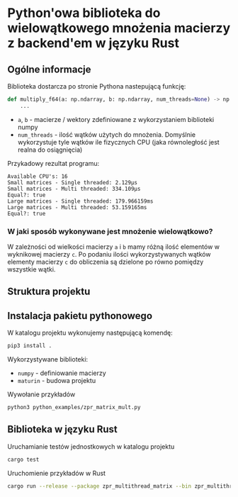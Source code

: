 # Python'owa biblioteka do wielowątkowego mnożenia macierzy z backend'em w języku Rust

## Ogólne informacje
Biblioteka dostarcza po stronie Pythona nastepującą funkcję:
```python
def multiply_f64(a: np.ndarray, b: np.ndarray, num_threads=None) -> np.ndarray:
    ...
```
- `a`, `b` - macierze / wektory zdefiniowane z wykorzystaniem biblioteki numpy
- `num_threads` - ilość wątków użytych do mnożenia. Domyślnie wykorzystuje tyle wątków ile fizycznych CPU (jaka równoległość jest realna do osiągnięcia)

Przykadowy rezultat programu:
```text
Available CPU's: 16
Small matrices - Single threaded: 2.129µs
Small matrices - Multi threaded: 334.109µs
Equal?: true
Large matrices - Single threaded: 179.966159ms
Large matrices - Multi threaded: 53.159165ms
Equal?: true
```

### W jaki sposób wykonywane jest mnożenie wielowątkowo?
W zależności od wielkości macierzy `a` i `b` mamy różną ilość elementów w wyknikowej macierzy `c`. Po podaniu ilości wykorzystywanych wątków elementy macierzy `c` do obliczenia są dzielone po równo pomiędzy wszystkie wątki.

## Struktura projektu

## Instalacja pakietu pythonowego
W katalogu projektu wykonujemy następującą komendę:
```bash
pip3 install .
```

Wykorzystywane biblioteki:
- `numpy` - definiowanie macierzy
- `maturin` - budowa projektu

Wywołanie przykładów
```bash
python3 python_examples/zpr_matrix_mult.py
```

## Biblioteka w języku Rust
Uruchamianie testów jednostkowych w katalogu projektu
```bash
cargo test
```

Uruchomienie przykładów w Rust
```bash
cargo run --release --package zpr_multithread_matrix --bin zpr_multithread_matrix_bin
```